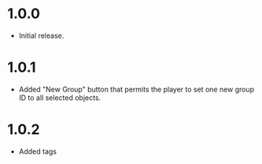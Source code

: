 # 1.0.0

- Initial release.

# 1.0.1

- Added "New Group" button that permits the player to set one new group ID to all selected objects.

# 1.0.2

- Added tags
